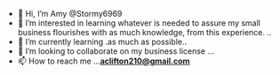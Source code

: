 - 👋 Hi, I’m Amy @Stormy6969
- 👀 I’m interested in learning whatever is needed to assure 
my small business flourishes with as much knowledge,
from this experience.
..
- 🌱 I’m currently learning .as much as possible..
- 💞️ I’m looking to collaborate on my business license ...
- 📫 How to reach me ...**aclifton210@gmail.com**

<!---
Stormy6969/Stormy6969 is a ✨ special ✨
 repository because
 its
 `README.md` 
(this file) appears on your GitHub profile.
You can click the Preview link to take a look at your changes.
--->
